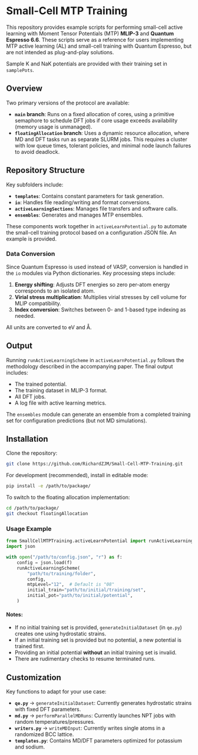 # Small-Cell MTP Training  

This repository provides example scripts for performing small-cell active learning with Moment Tensor Potentials (MTP) **MLIP-3** and **Quantum Espresso 6.6**. These scripts serve as a reference for users implementing MTP active learning (AL) and small-cell training with Quantum Espresso, but are not intended as plug-and-play solutions.  

Sample K and NaK potentials are provided with their training set in `samplePots`.
## Overview  

Two primary versions of the protocol are available:  
- **`main` branch**: Runs on a fixed allocation of cores, using a primitive semaphore to schedule DFT jobs if core usage exceeds availability (memory usage is unmanaged).  
- **`floatingAllocation` branch**: Uses a dynamic resource allocation, where MD and DFT tasks run as separate SLURM jobs. This requires a cluster with low queue times, tolerant policies, and minimal node launch failures to avoid deadlock.  

## Repository Structure  

Key subfolders include:  
- **`templates`**: Contains constant parameters for task generation.  
- **`io`**: Handles file reading/writing and format conversions.  
- **`activeLearningSections`**: Manages file transfers and software calls.  
- **`ensembles`**: Generates and manages MTP ensembles.  

These components work together in `activeLearnPotential.py` to automate the small-cell training protocol based on a configuration JSON file. An example is provided.

### Data Conversion  

Since Quantum Espresso is used instead of VASP, conversion is handled in the `io` modules via Python dictionaries. Key processing steps include:  
1. **Energy shifting**: Adjusts DFT energies so zero per-atom energy corresponds to an isolated atom.  
2. **Virial stress multiplication**: Multiplies virial stresses by cell volume for MLIP compatibility.  
3. **Index conversion**: Switches between 0- and 1-based type indexing as needed.  

All units are converted to eV and Å.  

## Output  

Running `runActiveLearningScheme` in `activeLearnPotential.py` follows the methodology described in the accompanying paper. The final output includes:  
- The trained potential.  
- The training dataset in MLIP-3 format.  
- All DFT jobs.  
- A log file with active learning metrics.  

The `ensembles` module can generate an ensemble from a completed training set for configuration predictions (but not MD simulations).  

## Installation  

Clone the repository:  
```sh
git clone https://github.com/RichardZJM/Small-Cell-MTP-Training.git
```  

For development (recommended), install in editable mode:  
```sh
pip install -e /path/to/package/
```  

To switch to the floating allocation implementation:  
```sh
cd /path/to/package/
git checkout floatingAllocation
```  

### Usage Example  

```python
from SmallCellMTPTraining.activeLearnPotential import runActiveLearningScheme
import json

with open("/path/to/config.json", "r") as f:
    config = json.load(f)
    runActiveLearningScheme(
        "path/to/training/folder",
        config,
        mtpLevel="12",  # Default is "08"
        initial_train="path/to/initial/training/set",
        initial_pot="path/to/initial/potential",
    )
```  

#### Notes:  
- If no initial training set is provided, `generateInitialDataset` (in `qe.py`) creates one using hydrostatic strains.  
- If an initial training set is provided but no potential, a new potential is trained first.  
- Providing an initial potential **without** an initial training set is invalid.
- There are rudimentary checks to resume terminated runs.

## Customization  

Key functions to adapt for your use case:  
- **`qe.py`** → `generateInitialDataset`: Currently generates hydrostatic strains with fixed DFT parameters.  
- **`md.py`** → `performParallelMDRuns`: Currently launches NPT jobs with random temperatures/pressures.  
- **`writers.py`** → `writeMDInput`: Currently writes single atoms in a randomized BCC lattice.  
- **`templates.py`**: Contains MD/DFT parameters optimized for potassium and sodium.  
